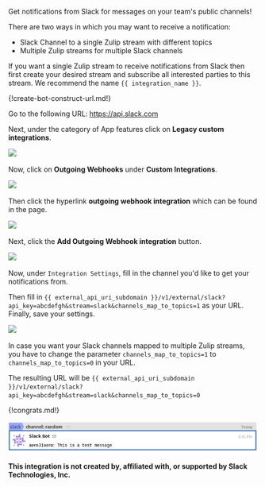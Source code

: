 Get notifications from Slack for messages on your team's public channels!

There are two ways in which you may want to receive a notification:

- Slack Channel to a single Zulip stream with different topics
- Multiple Zulip streams for multiple Slack channels

If you want a single Zulip stream to receive notifications from Slack then
first create your desired stream and subscribe all interested parties to
this stream. We recommend the name `{{ integration_name }}`.

{!create-bot-construct-url.md!}

Go to the following URL: <https://api.slack.com>

Next, under the category of App features click on
**Legacy custom integrations**.

![](/static/images/integrations/slack/001.png)

Now, click on **Outgoing Webhooks** under **Custom Integrations**.

![](/static/images/integrations/slack/002.png)

Then click the hyperlink **outgoing webhook integration** which can be found
in the page.

![](/static/images/integrations/slack/003.png)

Next, click the **Add Outgoing Webhook integration** button.

![](/static/images/integrations/slack/004.png)

Now, under `Integration Settings`, fill in the channel you'd like to get your
notifications from.

Then fill in
`{{ external_api_uri_subdomain }}/v1/external/slack?api_key=abcdefgh&stream=slack&channels_map_to_topics=1`
as your URL. Finally, save your settings.

![](/static/images/integrations/slack/005.png)

In case you want your Slack channels mapped to multiple Zulip streams, you have
to change the parameter `channels_map_to_topics=1` to `channels_map_to_topics=0`
in your URL.

The resulting URL will be
`{{ external_api_uri_subdomain }}/v1/external/slack?api_key=abcdefgh&stream=slack&channels_map_to_topics=0`

{!congrats.md!}

![](/static/images/integrations/slack/006.png)

**This integration is not created by, affiliated with, or supported by Slack
Technologies, Inc.**
